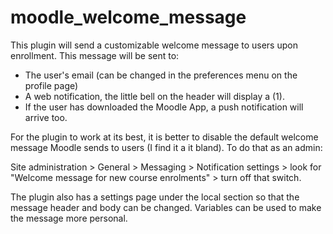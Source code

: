 # moodle_welcome_message
This plugin will send a customizable welcome message to users upon enrollment. This message will be sent to:

- The user's email (can be changed in the preferences menu on the profile page)
- A web notification, the little bell on the header will display a (1).
- If the user has downloaded the Moodle App, a push notification will arrive too.

For the plugin to work at its best, it is better to disable the default welcome message Moodle sends to users (I find it a it bland). To do that as an admin:

Site administration > General > Messaging > Notification settings > look for "Welcome message for new course enrolments" > turn off that switch.

The plugin also has a settings page under the local section so that the message header and body can be changed. Variables can be used to make the message more personal.
